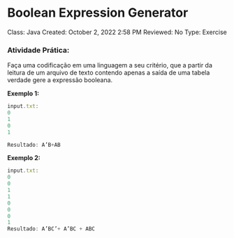 # Boolean Expression Generator

Class: Java
Created: October 2, 2022 2:58 PM
Reviewed: No
Type: Exercise

### Atividade Prática:

Faça uma codificação em uma linguagem a seu critério, que a partir da leitura de um arquivo de texto contendo apenas a saída de uma tabela verdade gere a expressão booleana. 

**Exemplo 1:**

```jsx
input.txt:
0
1
0
1

Resultado: A’B+AB
```

**Exemplo 2:**

```jsx
input.txt:
0
0
1
1
0
0
0
1
Resultado: A’BC’+ A’BC + ABC
```